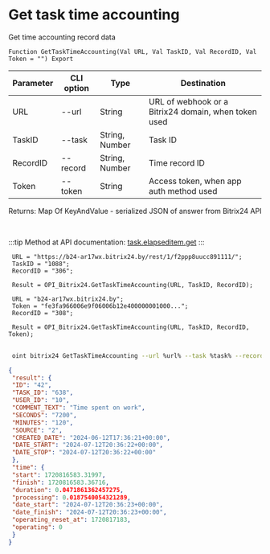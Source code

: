 ﻿---
sidebar_position: 4
---

# Get task time accounting
 Get time accounting record data



`Function GetTaskTimeAccounting(Val URL, Val TaskID, Val RecordID, Val Token = "") Export`

 | Parameter | CLI option | Type | Destination |
 |-|-|-|-|
 | URL | --url | String | URL of webhook or a Bitrix24 domain, when token used |
 | TaskID | --task | String, Number | Task ID |
 | RecordID | --record | String, Number | Time record ID |
 | Token | --token | String | Access token, when app auth method used |

 
 Returns: Map Of KeyAndValue - serialized JSON of answer from Bitrix24 API

<br/>

:::tip
Method at API documentation: [task.elapseditem.get](https://dev.1c-bitrix.ru/rest_help/tasks/task/elapseditem/get.php)
:::
<br/>


```bsl title="Code example"
 URL = "https://b24-ar17wx.bitrix24.by/rest/1/f2ppp8uucc891111/";
 TaskID = "1088";
 RecordID = "306";
 
 Result = OPI_Bitrix24.GetTaskTimeAccounting(URL, TaskID, RecordID);
 
 URL = "b24-ar17wx.bitrix24.by";
 Token = "fe3fa966006e9f06006b12e400000001000...";
 RecordID = "308";
 
 Result = OPI_Bitrix24.GetTaskTimeAccounting(URL, TaskID, RecordID, Token);
```
	


```sh title="CLI command example"
 
 oint bitrix24 GetTaskTimeAccounting --url %url% --task %task% --record %record% --token %token%

```

```json title="Result"
{
 "result": {
 "ID": "42",
 "TASK_ID": "638",
 "USER_ID": "10",
 "COMMENT_TEXT": "Time spent on work",
 "SECONDS": "7200",
 "MINUTES": "120",
 "SOURCE": "2",
 "CREATED_DATE": "2024-06-12T17:36:21+00:00",
 "DATE_START": "2024-07-12T20:36:22+00:00",
 "DATE_STOP": "2024-07-12T20:36:22+00:00"
 },
 "time": {
 "start": 1720816583.31997,
 "finish": 1720816583.36716,
 "duration": 0.0471861362457275,
 "processing": 0.0187540054321289,
 "date_start": "2024-07-12T20:36:23+00:00",
 "date_finish": "2024-07-12T20:36:23+00:00",
 "operating_reset_at": 1720817183,
 "operating": 0
 }
}
```
